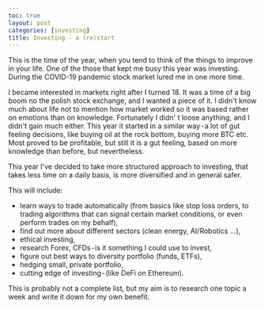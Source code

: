 ```yaml
---
toc: true
layout: post
categories: [investing]
title: Investing - a (re)start
---
```

This is the time of the year, when you tend to think of the things to improve in your life. One of the those that kept me busy this year was investing. During the COVID-19 pandemic stock market lured me in one more time.

I became interested in markets right after I turned 18. It was a time of a big boom no the polish stock exchange, and I wanted a piece of it. I didn't know much about life not to mention how market worked so it was based rather on emotions than on knowledge. Fortunately I didn' t loose anything, and I didn't gain much either. This year it started in a similar way - a lot of gut feeling decisions, like buying oil at the rock bottom, buying more BTC etc. Most proved to be profitable, but still it is a gut feeling, based on more knowledge than before, but nevertheless.

This year I've decided to take more structured approach to investing, that takes less time on a daily basis, is more diversified and in general safer.

This will include:

- learn ways to trade automatically (from basics like stop loss orders, to trading algorithms that can signal certain market conditions, or even perform trades on my behalf),
- find out more about different sectors (clean energy, AI/Robotics …),
- ethical investing,
- research Forex, CFDs - is it something I could use to invest,
- figure out best ways to diversity portfolio (funds, ETFs),
- hedging small, private portfolio,
- cutting edge of investing - (like DeFi on Ethereum).

This is probably not a complete list, but my aim is to research one topic a week and write it down for my own benefit.
